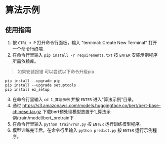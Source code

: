 # 算法示例

## 使用指南

1. 按 `CTRL + P` 打开命令行面板，输入 "terminal: Create New Terminal" 打开一个命令行终端.
2. 在命令行里输入 `pip install -r requirements.txt` 按 `ENTER` 安装示例程序所需依赖库。
> 如果安装报错 可以尝试以下命令升级pip
```
pip install --upgrade pip
pip install --upgrade setuptools
pip install ez_setup
```
3. 在命令行里输入 `cd 1_算法示例` 并按 `ENTER` 进入"算法示例"目录。
4. 通过 https://s3.amazonaws.com/models.huggingface.co/bert/bert-base-chinese.tar.gz 下载bert预处理模型放置于1_算法示例/train/model/bert_pretrain下
5. 在命令行里输入 `python train/run.py` 按 `ENTER` 运行训练模型程序。
6. 模型训练完毕后，在命令行里输入 `python predict.py` 按 `ENTER` 运行示例程序。
